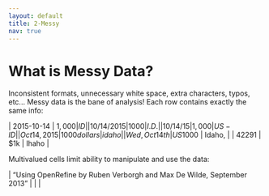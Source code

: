 ```yaml
---
layout: default
title: 2-Messy
nav: true
---
```


# What is Messy Data?

Inconsistent formats, unnecessary white space, extra characters, typos, etc... 
Messy data is the bane of analysis! 
Each row contains exactly the same info:

| 2015-10-14 | $1,000 | ID |
| 10/14/2015 | 1000 | I.D. |
| 10/14/15 | 1,000 | US-ID |
| Oct 14, 2015 | 1000 dollars | idaho |
| Wed, Oct 14th | US$1000 | Idaho, |
| 42291 | $1k | Ihaho |

Multivalued cells limit ability to manipulate and use the data:

| “Using OpenRefine by Ruben Verborgh and Max De Wilde, September 2013” | | |
